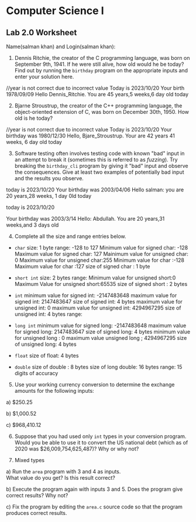 
# Computer Science I 
## Lab 2.0 Worksheet

Name(salman khan) and Login(salman khan):



1. Dennis Ritchie, the creator of the C programming language,
was born on September 9th, 1941.  If he were still alive,
how old would he be today?  Find out by running the `birthday`
program on the appropriate inputs and enter your solution here.

//year is not correct due to incorrect value
Today is 2023/10/20
Your birth 1978/09/09
Hello Dennis_Ritchie. You are 45 years,5 weeks,6 day old today


2. Bjarne Stroustrup, the creator of the C++ programming
language, the object-oriented extension of C, was born on
December 30th, 1950.  How old is he today?

//year is not correct due to incorrect value 
Today is 2023/10/20
Your birthday was 1980/12/30
Hello, Bjare_Stroustrup. Your are 42 years 41 weeks, 6 day old today


3. Software testing often involves testing code with known
"bad" input in an attempt to break it (sometimes this is
referred to as *fuzzing*).  Try breaking the `birthday_cli`
program by giving it "bad" input and observe the consequences.
Give at least two examples of potentially bad input and the
results you observe.

today is 2023/10/20
Your birthday was 2003/04/06
Hello salman: you are 20 years,28 weeks, 1 day 0ld today

today is 2023/10/20

Your birthday was 2003/3/14
Hello: Abdullah. You are 20 years,31 weeks,and 3 days old

4. Complete all the size and range entries below.

* `char`
  size: 1 byte
  range: -128 to 127
  Minimum value for signed char: -128
  Maximum value for signed char: 127
  Mainimum value for unsigned char: 0
  Maximum value for unsigned char:255
  Minimum value for char :-128
  Maximum value for char :127
  size of signed char : 1 byte
* `short int`
  size: 2 bytes
  range:
  Minimum value for unsigned short:0
  Maximum Value for unsigned short:65535
  size of signed short : 2 bytes
* `int`
  minimum value for signed int: -2147483648
  maximum value for signed int: 2147483647
  size of signed int: 4 bytes
  maximum value for unsigned int: 0
  maximum value for unsigned int: 4294967295
  size of unsigned int: 4 bytes
  range:
* `long int`
  minimum value for signed long: -2147483648
  maximum value for signed long: 2147483647
  size of signed long: 4 bytes
  minimum value for unsigned long : 0
  maximum value unsigned long ; 4294967295
  size of unsigned long:  4 bytes 
* `float`
  size of  float: 4 bytes 

  

* `double`
  size of double : 8 bytes 
  size of long double: 16 bytes
  range: 15 digits of accuracy




5. Use your working currency conversion to determine
the exchange amounts for the following inputs:

  a) $250.25

  b) $1,000.52

  c) $968,410.12



6. Suppose that you had used only `int` types
in your conversion program.  Would you be able
to use it to convert the US national debt
(which as of 2020 was \$26,009,754,625,487)?
Why or why not?




7. Mixed types

a) Run the `area` program with 3 and 4 as inputs.  
What value do you get?  Is this result correct?


b) Execute the program again with inputs 3 and 5.
Does the program give correct results?  Why not?


c) Fix the program by editing the `area.c` source
code so that the program produces correct results.
